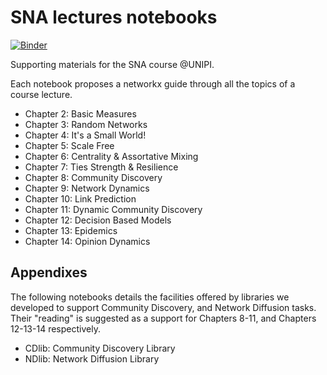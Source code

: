 # SNA lectures notebooks
[![Binder](https://mybinder.org/badge_logo.svg)](https://mybinder.org/v2/gh/sna-unipi/SNA_lectures_notebooks/HEAD)

Supporting materials for the SNA course @UNIPI.

Each notebook proposes a networkx guide through all the topics of a course lecture.

- Chapter 2: Basic Measures
- Chapter 3: Random Networks
- Chapter 4: It's a Small World!
- Chapter 5: Scale Free
- Chapter 6: Centrality & Assortative Mixing
- Chapter 7: Ties Strength & Resilience
- Chapter 8: Community Discovery
- Chapter 9: Network Dynamics
- Chapter 10: Link Prediction
- Chapter 11: Dynamic Community Discovery
- Chapter 12: Decision Based Models
- Chapter 13: Epidemics
- Chapter 14: Opinion Dynamics


## Appendixes
The following notebooks details the facilities offered by libraries we developed to support Community Discovery, and Network Diffusion tasks.
Their "reading" is suggested as a support for Chapters 8-11, and Chapters 12-13-14 respectively.

- CDlib: Community Discovery Library
- NDlib: Network Diffusion Library
